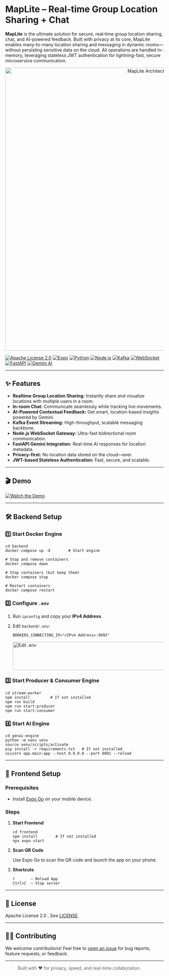 # MapLite – Real‑time Group Location Sharing + Chat

**MapLite** is the ultimate solution for secure, real‑time group location sharing, chat, and AI-powered feedback. Built with privacy at its core, MapLite enables many-to-many location sharing and messaging in dynamic rooms—without persisting sensitive data on the cloud. All operations are handled in-memory, leveraging stateless JWT authentication for lightning-fast, secure microservice communication.

<p align="center">
<img width="900" alt="MapLite Architecture" src="https://github.com/user-attachments/assets/9d6f647c-e500-412a-85e1-abeca7d72778" />
</p>

[![Apache License 2.0](https://img.shields.io/badge/license-Apache%202.0-blue.svg)](LICENSE) [![Expo](https://img.shields.io/badge/Expo-Go-blue?logo=expo)](https://expo.dev/go)
[![Python](https://img.shields.io/badge/Python-3.10%2B-yellow?logo=python)](https://www.python.org/)
[![Node.js](https://img.shields.io/badge/Node.js-18%2B-green?logo=node.js)](https://nodejs.org/)
[![Kafka](https://img.shields.io/badge/Apache%20Kafka-Streaming-orange?logo=apache-kafka)](https://kafka.apache.org/)
[![WebSocket](https://img.shields.io/badge/WebSocket-Realtime-blue?logo=websocket)](https://developer.mozilla.org/en-US/docs/Web/API/WebSockets_API)
[![FastAPI](https://img.shields.io/badge/FastAPI-Python-green?logo=fastapi)](https://fastapi.tiangolo.com/)
[![Gemini AI](https://img.shields.io/badge/Gemini-AI-brightgreen?logo=googlecloud)](https://cloud.google.com/vertex-ai/docs/generative-ai/learn/models)

---

## ✨ Features

- **Realtime Group Location Sharing:** Instantly share and visualize locations with multiple users in a room.
- **In-room Chat:** Communicate seamlessly while tracking live movements.
- **AI-Powered Contextual Feedback:** Get smart, location-based insights powered by Gemini.
- **Kafka Event Streaming:** High-throughput, scalable messaging backbone.
- **Node.js WebSocket Gateway:** Ultra-fast bidirectional room communication.
- **FastAPI Gemini Integration:** Real-time AI responses for location metadata.
- **Privacy-first:** No location data stored on the cloud—ever.
- **JWT-based Stateless Authentication:** Fast, secure, and scalable.

---

## 🎬 Demo

[![Watch the Demo](https://img.shields.io/badge/Video-Demo-blue?logo=youtube)](https://github.com/user-attachments/assets/a9903995-f377-44a8-a882-c4ba8ad4e02d)

---

## 🛠️ Backend Setup

### 1️⃣ Start Docker Engine

```shell
cd backend
docker compose up -d        # Start engine

# Stop and remove containers
docker compose down

# Stop containers (but keep them)
docker compose stop

# Restart containers
docker compose restart
```

### 2️⃣ Configure `.env`

1. Run `ipconfig` and copy your **IPv4 Address**.
2. Edit `backend/.env`:

    ```env
    BROKERS_CONNECTING_IP="<IPv4 Address>:9092"
    ```

    <img width="696" height="90" alt="Edit .env" src="https://github.com/user-attachments/assets/0ea3df1e-420b-4bad-a987-db574da8cfaa" />

### 3️⃣ Start Producer & Consumer Engine

```shell
cd stream-worker
npm install         # If not installed
npm run build
npm run start:producer
npm run start:consumer
```

### 4️⃣ Start AI Engine

```shell
cd genai-engine
python -m venv venv
source venv/scripts/activate
pip install -r requirements.txt   # If not installed
uvicorn app.main:app --host 0.0.0.0 --port 8001 --reload
```

---

## 🎨 Frontend Setup

### Prerequisites

- Install [Expo Go](https://expo.dev/go) on your mobile device.

### Steps

1. **Start Frontend**

    ```shell
    cd frontend
    npm install        # If not installed
    npx expo start
    ```

2. **Scan QR Code**

    Use Expo Go to scan the QR code and launch the app on your phone.

3. **Shortcuts**

    ```
    r       – Reload App
    Ctrl+C  – Stop server
    ```

---

## 📄 License

Apache License 2.0 . See [LICENSE](LICENSE).

---

## 🧑‍💻 Contributing

We welcome contributions! Feel free to [open an issue](https://github.com/Jibesh10101011/maplite/issues) for bug reports, feature requests, or feedback.

---

> Built with ❤️ for privacy, speed, and real-time collaboration.
